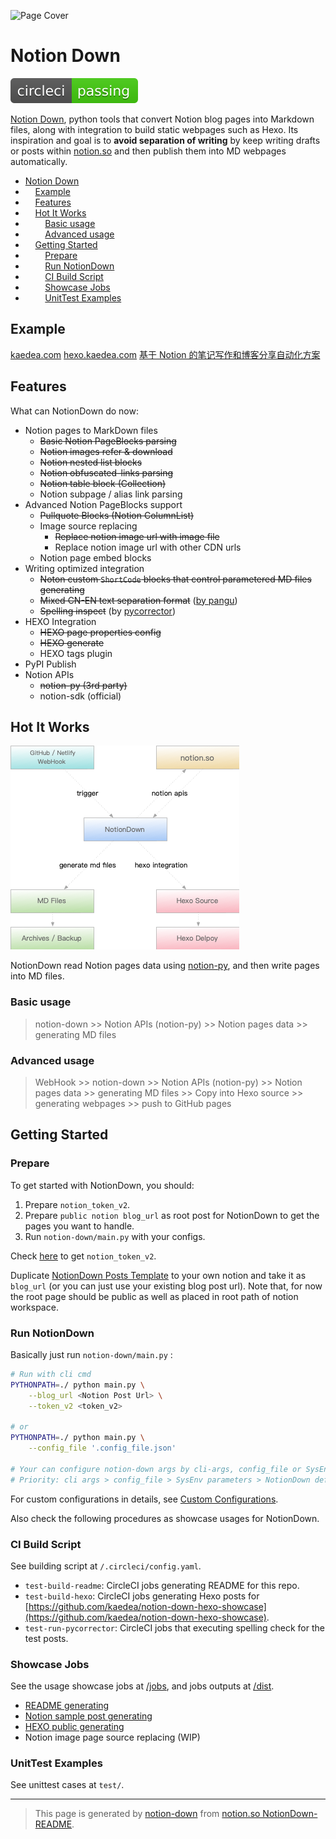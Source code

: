 
![Page Cover](https://www.notion.so/image/https%3A%252F%252Fwww.notion.so%252Fimages%252Fpage-cover%252Fnasa_buzz_aldrin_on_the_moon.jpg)

# Notion Down

![](/assets/notion_down.svg)

[Notion Down](https://github.com/kaedea/notion-down), python tools that convert Notion blog pages into Markdown files, along with integration to build static webpages such as Hexo.  Its inspiration and goal is to __avoid separation  of writing__ by keep writing drafts or posts within [notion.so](http://notion.so) and then publish them into MD webpages automatically. 

 * [Notion Down](#notion-down)
 * &nbsp;&nbsp;&nbsp;&nbsp;[Example](#example)
 * &nbsp;&nbsp;&nbsp;&nbsp;[Features](#features)
 * &nbsp;&nbsp;&nbsp;&nbsp;[Hot It Works](#hot-it-works)
 * &nbsp;&nbsp;&nbsp;&nbsp;&nbsp;&nbsp;&nbsp;&nbsp;[Basic usage](#basic-usage)
 * &nbsp;&nbsp;&nbsp;&nbsp;&nbsp;&nbsp;&nbsp;&nbsp;[Advanced usage](#advanced-usage)
 * &nbsp;&nbsp;&nbsp;&nbsp;[Getting Started](#getting-started)
 * &nbsp;&nbsp;&nbsp;&nbsp;&nbsp;&nbsp;&nbsp;&nbsp;[Prepare](#prepare)
 * &nbsp;&nbsp;&nbsp;&nbsp;&nbsp;&nbsp;&nbsp;&nbsp;[Run NotionDown](#run-notiondown)
 * &nbsp;&nbsp;&nbsp;&nbsp;&nbsp;&nbsp;&nbsp;&nbsp;[CI Build Script](#ci-build-script)
 * &nbsp;&nbsp;&nbsp;&nbsp;&nbsp;&nbsp;&nbsp;&nbsp;[Showcase Jobs](#showcase-jobs)
 * &nbsp;&nbsp;&nbsp;&nbsp;&nbsp;&nbsp;&nbsp;&nbsp;[UnitTest Examples](#unittest-examples)

## Example

[kaedea.com](http://www.kaedea.com)
[hexo.kaedea.com](http://hexo.kaedea.com)
[基于 Notion 的笔记写作和博客分享自动化方案](https://www.kaedea.com/2021/05/20/devops/notion-to-markdown-file-automating-solution/)

## Features

What can NotionDown do now:

 - Notion pages to MarkDown files
     - ~~Basic Notion PageBlocks parsing~~
     - ~~Notion images refer & download~~
     - ~~Notion nested list blocks~~
     - ~~Notion obfuscated-links parsing~~
     - ~~Notion table block (Collection)~~
     - Notion subpage / alias link parsing
 - Advanced Notion PageBlocks support
     - ~~Pullquote Blocks (Notion ColumnList)~~
     - Image source replacing 
         - ~~Replace notion image url with image file~~
         - Replace notion image url with other CDN urls
     - Notion page embed blocks
 - Writing optimized integration
     - ~~Noton custom `ShortCode` blocks that control parametered MD files generating~~
     - ~~Mixed CN-EN text separation format~~ ([by pangu](https://github.com/vinta/pangu))
     - ~~Spelling inspect~~ (by [pycorrector](https://github.com/shibing624/pycorrector))
 - HEXO Integration
     - ~~HEXO page properties config~~
     - ~~HEXO generate~~
     - HEXO tags plugin
 - PyPI Publish
 - Notion APIs
     - ~~notion-py (3rd party)~~
     - notion-sdk (official)

## Hot It Works

![NotionDown Workflows](/assets/notiondown_workflows_notiondown.png)

NotionDown read Notion pages data using [notion-py](https://github.com/jamalex/notion-py), and then write pages into MD files.

### Basic usage

> notion-down >> Notion APIs (notion-py) >> Notion pages data >> generating MD files

### Advanced usage

> WebHook >> notion-down >> Notion APIs (notion-py) >> Notion pages data >> generating MD files >> Copy into Hexo source >> generating webpages >> push to GitHub pages

## Getting Started

### Prepare

To get started with NotionDown, you should:

1. Prepare `notion_token_v2`.
1. Prepare `public notion blog_url` as root post for NotionDown to get the pages you want to handle.
1. Run `notion-down/main.py` with your configs.

Check [here](https://github.com/kaedea/notion-down/blob/master/dist/parse_readme/notiondown_gettokenv2.md) to get `notion_token_v2`. 

Duplicate [NotionDown Posts Template](https://www.notion.so/kaedea/NotionDown-Posts-Template-f77f3322915a4ab48caa0f2e76e9d733) to your own notion and take it as `blog_url` (or you can just use your existing blog post url). Note that, for now the root page should be public  as well as placed in root path of notion workspace.


### Run NotionDown

Basically just run `notion-down/main.py` :

```Bash
# Run with cli cmd
PYTHONPATH=./ python main.py \
    --blog_url <Notion Post Url> \
    --token_v2 <token_v2>

# or
PYTHONPATH=./ python main.py \
    --config_file '.config_file.json'

# Your can configure notion-down args by cli-args, config_file or SysEnv parameters
# Priority: cli args > config_file > SysEnv parameters > NotionDown default
```


For custom configurations in details, see [Custom Configurations](https://github.com/kaedea/notion-down/blob/master/dist/parse_readme/notiondown_custom_configs.md).

Also check the following procedures as showcase usages for NotionDown.

### CI Build Script

See building script at `/.circleci/config.yaml`.

 - `test-build-readme`: CircleCI jobs generating README for this repo. 
 - `test-build-hexo`: CircleCI jobs generating Hexo posts for [https://github.com/kaedea/notion-down-hexo-showcase](https://github.com/kaedea/notion-down-hexo-showcase).
 - `test-run-pycorrector`: CircleCI jobs that executing spelling check for the test posts.

### Showcase Jobs

See the usage showcase jobs at [/jobs](/jobs), and jobs outputs at [/dist](/dist).

 - [README generating](/jobs/parse_readme/)
 - [Notion sample post generating](/jobs/parse_sample_posts/)
 - [HEXO public generating](/jobs/parse_sample_posts_for_hexo/)
 - Notion image page source replacing (WIP)

### UnitTest Examples

See unittest cases at `test/`.


---

> This page is generated by [notion-down](https://github.com/kaedea/notion-down) from [notion.so NotionDown-README](https://www.notion.so/kaedea/NotionDown-README-d3463f3d398743879d663caf87efa029).






<!-- Generated by NotionPageWriter
notion-down.version = 0.1.0
notion-down.revision = b'5bfb07c'
-->
